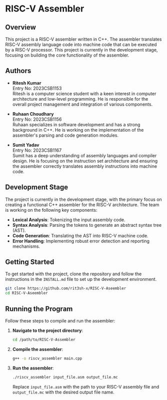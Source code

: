 # RISC-V Assembler

## Overview
This project is a RISC-V assembler written in C++. The assembler translates RISC-V assembly language code into machine code that can be executed by a RISC-V processor. This project is currently in the development stage, focusing on building the core functionality of the assembler.

## Authors
- **Ritesh Kumar**  
  Entry No: 2023CSB1153  
  Ritesh is a computer science student with a keen interest in computer architecture and low-level programming. He is responsible for the overall project management and integration of various components.

- **Ruhaan Choudhary**  
  Entry No: 2023CSB1156  
  Ruhaan specializes in software development and has a strong background in C++. He is working on the implementation of the assembler's parsing and code generation modules.

- **Sumit Yadav**  
  Entry No: 2023CSB1167  
  Sumit has a deep understanding of assembly languages and compiler design. He is focusing on the instruction set architecture and ensuring the assembler correctly translates assembly instructions into machine code.

## Development Stage
The project is currently in the development stage, with the primary focus on creating a functional C++ assembler for the RISC-V architecture. The team is working on the following key components:
- **Lexical Analysis**: Tokenizing the input assembly code.
- **Syntax Analysis**: Parsing the tokens to generate an abstract syntax tree (AST).
- **Code Generation**: Translating the AST into RISC-V machine code.
- **Error Handling**: Implementing robust error detection and reporting mechanisms.

## Getting Started
To get started with the project, clone the repository and follow the instructions in the `INSTALL.md` file to set up the development environment.

```bash
git clone https://github.com/rit3sh-x/RISC-V-Aseembler
cd RISC-V-Aseembler
```

## Running the Program
Follow these steps to compile and run the assembler:

1. **Navigate to the project directory**:
    ```bash
    cd /path/to/RISC-V-Assembler
    ```

2. **Compile the assembler**:
    ```bash
    g++ -o riscv_assembler main.cpp
    ```

3. **Run the assembler**:
    ```bash
    ./riscv_assembler input_file.asm output_file.mc
    ```

    Replace `input_file.asm` with the path to your RISC-V assembly file and `output_file.mc` with the desired output file name.
